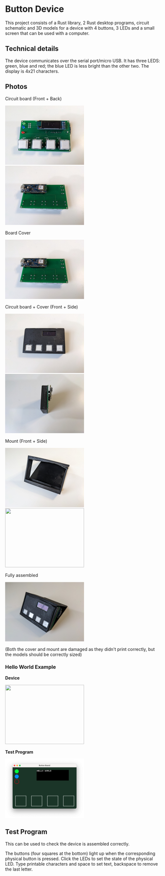 # Button Device

This project consists of a Rust library, 2 Rust desktop programs, circuit schematic and 3D models for a device with 4 buttons, 3 LEDs and a small screen that can be used with a computer.

## Technical details

The device communicates over the serial port/micro USB. It has three LEDS: green, blue and red; the blue LED is less bright than the other two. The display is 4x21 characters.

## Photos

Circuit board (Front + Back)

[<img src="media/circuit_board_front.jpg" width="256" height="192">](https://raw.githubusercontent.com/raybritton/button_device/master/media/circuit_board_front.jpg)
[<img src="media/circuit_board_back.jpg" width="256" height="192">](https://raw.githubusercontent.com/raybritton/button_device/master/media/circuit_board_back.jpg)


Board Cover

[<img src="media/circuit_board_back.jpg" width="256" height="192">](https://raw.githubusercontent.com/raybritton/button_device/master/media/circuit_board_back.jpg)

Circuit board + Cover (Front + Side)

[<img src="media/circuit_covered_front.jpg" width="256" height="192">](https://raw.githubusercontent.com/raybritton/button_device/master/media/circuit_covered_front.jpg)
[<img src="media/circuit_covered_back.jpg" width="256" height="192">](https://raw.githubusercontent.com/raybritton/button_device/master/media/circuit_covered_back.jpg)

Mount (Front + Side)

[<img src="media/mount_front.jpg" width="256" height="192">](https://raw.githubusercontent.com/raybritton/button_device/master/media/mount_front.jpg)
[<img src="media/mount_side.jpg" width="256" height="192">](https://raw.githubusercontent.com/raybritton/button_device/master/media/mount_side.jpg)

Fully assembled

[<img src="media/assembled.jpg" width="256" height="192">](https://raw.githubusercontent.com/raybritton/button_device/master/media/assembled.jpg)

(Both the cover and mount are damaged as they didn't print correctly, but the models should be correctly sized)

### Hello World Example 

**Device**

[<img src="media/demo_hw.jpg" width="256" height="192">](https://raw.githubusercontent.com/raybritton/button_device/master/media/demo_hw.jpg)

**Test Program**

[<img src="media/ss_hw.png" width="256" height="192">](https://raw.githubusercontent.com/raybritton/button_device/master/media/ss_hw.png)


## Test Program

This can be used to check the device is assembled correctly.

The buttons (four squares at the bottom) light up when the corresponding physical button is pressed. Click the LEDs to set the state of the physical LED. Type printable characters and space to set text, backspace to remove the last letter.

